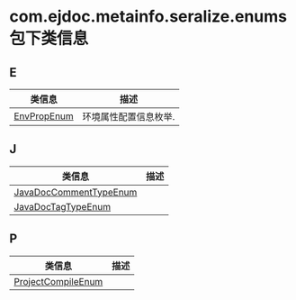
# com.ejdoc.metainfo.seralize.enums包下类信息




## E  
|   类信息  |    描述   |  
| ---- | ---- |  
|[EnvPropEnum](metaInfoSeralize/com/ejdoc/metainfo/seralize/enums/EnvPropEnum.md)|环境属性配置信息枚举.|

## J  
|   类信息  |    描述   |  
| ---- | ---- |  
|[JavaDocCommentTypeEnum](metaInfoSeralize/com/ejdoc/metainfo/seralize/enums/JavaDocCommentTypeEnum.md)||
|[JavaDocTagTypeEnum](metaInfoSeralize/com/ejdoc/metainfo/seralize/enums/JavaDocTagTypeEnum.md)||

## P  
|   类信息  |    描述   |  
| ---- | ---- |  
|[ProjectCompileEnum](metaInfoSeralize/com/ejdoc/metainfo/seralize/enums/ProjectCompileEnum.md)||


